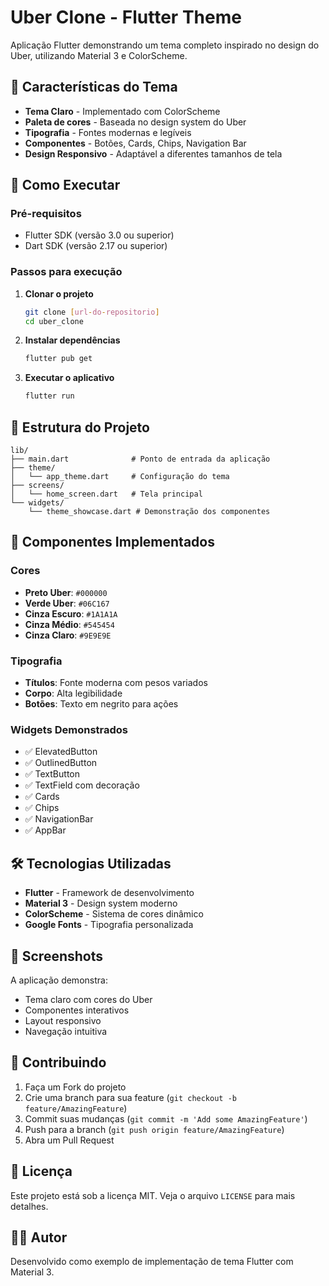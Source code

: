 # Uber Clone - Flutter Theme

Aplicação Flutter demonstrando um tema completo inspirado no design do Uber, utilizando Material 3 e ColorScheme.

## 🎨 Características do Tema

- **Tema Claro** - Implementado com ColorScheme
- **Paleta de cores** - Baseada no design system do Uber
- **Tipografia** - Fontes modernas e legíveis
- **Componentes** - Botões, Cards, Chips, Navigation Bar
- **Design Responsivo** - Adaptável a diferentes tamanhos de tela

## 🚀 Como Executar

### Pré-requisitos
- Flutter SDK (versão 3.0 ou superior)
- Dart SDK (versão 2.17 ou superior)

### Passos para execução

1. **Clonar o projeto**
   ```bash
   git clone [url-do-repositorio]
   cd uber_clone
   ```

2. **Instalar dependências**
   ```bash
   flutter pub get
   ```

3. **Executar o aplicativo**
   ```bash
   flutter run
   ```

## 📁 Estrutura do Projeto

```
lib/
├── main.dart              # Ponto de entrada da aplicação
├── theme/
│   └── app_theme.dart     # Configuração do tema
├── screens/
│   └── home_screen.dart   # Tela principal
└── widgets/
    └── theme_showcase.dart # Demonstração dos componentes
```

## 🎯 Componentes Implementados

### Cores
- **Preto Uber**: `#000000`
- **Verde Uber**: `#06C167`
- **Cinza Escuro**: `#1A1A1A`
- **Cinza Médio**: `#545454`
- **Cinza Claro**: `#9E9E9E`

### Tipografia
- **Títulos**: Fonte moderna com pesos variados
- **Corpo**: Alta legibilidade
- **Botões**: Texto em negrito para ações

### Widgets Demonstrados
- ✅ ElevatedButton
- ✅ OutlinedButton
- ✅ TextButton
- ✅ TextField com decoração
- ✅ Cards
- ✅ Chips
- ✅ NavigationBar
- ✅ AppBar

## 🛠️ Tecnologias Utilizadas

- **Flutter** - Framework de desenvolvimento
- **Material 3** - Design system moderno
- **ColorScheme** - Sistema de cores dinâmico
- **Google Fonts** - Tipografia personalizada

## 📱 Screenshots

A aplicação demonstra:
- Tema claro com cores do Uber
- Componentes interativos
- Layout responsivo
- Navegação intuitiva

## 🤝 Contribuindo

1. Faça um Fork do projeto
2. Crie uma branch para sua feature (`git checkout -b feature/AmazingFeature`)
3. Commit suas mudanças (`git commit -m 'Add some AmazingFeature'`)
4. Push para a branch (`git push origin feature/AmazingFeature`)
5. Abra um Pull Request

## 📄 Licença

Este projeto está sob a licença MIT. Veja o arquivo `LICENSE` para mais detalhes.

## 👨‍💻 Autor

Desenvolvido como exemplo de implementação de tema Flutter com Material 3.